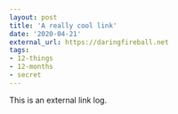 ```yaml
---
layout: post
title: 'A really cool link'
date: '2020-04-21'
external_url: https://daringfireball.net
tags:
- 12-things
- 12-months
- secret
---
```


This is an external link log.